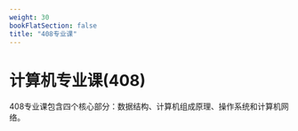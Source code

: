 ```yaml
---
weight: 30
bookFlatSection: false
title: "408专业课"
---
```


# 计算机专业课(408)

408专业课包含四个核心部分：数据结构、计算机组成原理、操作系统和计算机网络。
